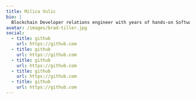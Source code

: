 ```yaml
---
title: Milica Vulic
bio: |
  Blockchain Developer relations engineer with years of hands-on Software Dev experience, now turned to social aspect of web3 product building. Zero-Knowledge proof enthusiast 👀 Social butterfly 🦋
avatar: /images/brad-tiller.jpg
social:
  - title: github
    url: https://github.com
  - title: github
    url: https://github.com
  - title: github
    url: https://github.com
  - title: github
    url: https://github.com
  - title: github
    url: https://github.com
---
```

